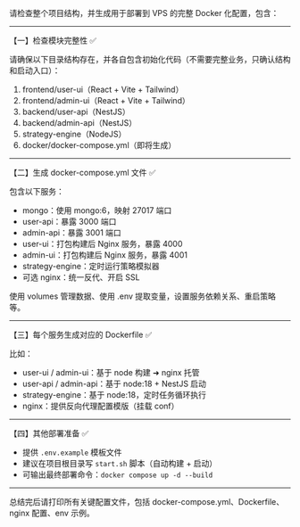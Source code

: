 请检查整个项目结构，并生成用于部署到 VPS 的完整 Docker 化配置，包含：

---

【一】检查模块完整性 ✅

请确保以下目录结构存在，并各自包含初始化代码（不需要完整业务，只确认结构和启动入口）：

1. frontend/user-ui（React + Vite + Tailwind）
2. frontend/admin-ui（React + Vite + Tailwind）
3. backend/user-api（NestJS）
4. backend/admin-api（NestJS）
5. strategy-engine（NodeJS）
6. docker/docker-compose.yml（即将生成）

---

【二】生成 docker-compose.yml 文件 ✅

包含以下服务：

- mongo：使用 mongo:6，映射 27017 端口
- user-api：暴露 3000 端口
- admin-api：暴露 3001 端口
- user-ui：打包构建后 Nginx 服务，暴露 4000
- admin-ui：打包构建后 Nginx 服务，暴露 4001
- strategy-engine：定时运行策略模拟器
- 可选 nginx：统一反代、开启 SSL

使用 volumes 管理数据、使用 .env 提取变量，设置服务依赖关系、重启策略等。

---

【三】每个服务生成对应的 Dockerfile ✅

比如：

- user-ui / admin-ui：基于 node 构建 ➜ nginx 托管
- user-api / admin-api：基于 node:18 + NestJS 启动
- strategy-engine：基于 node:18，定时任务循环执行
- nginx：提供反向代理配置模版（挂载 conf）

---

【四】其他部署准备 ✅

- 提供 `.env.example` 模板文件
- 建议在项目根目录写 `start.sh` 脚本（自动构建 + 启动）
- 可输出最终部署命令：`docker compose up -d --build`

---

总结完后请打印所有关键配置文件，包括 docker-compose.yml、Dockerfile、nginx 配置、env 示例。

